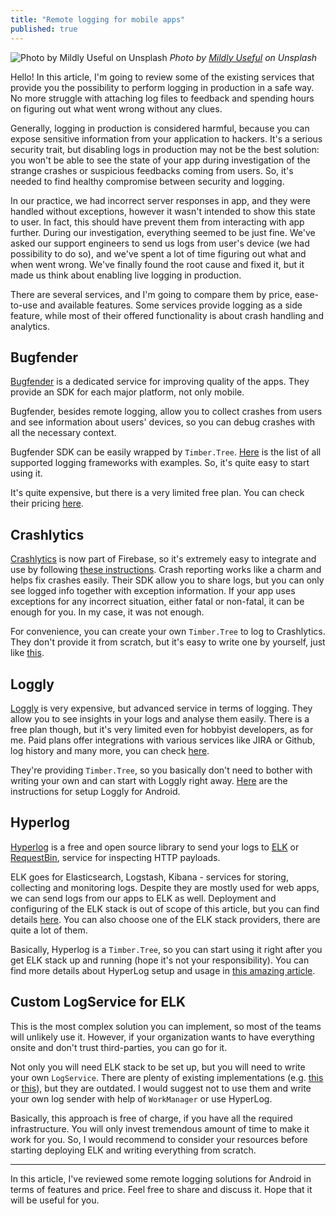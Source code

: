 ```yaml
---
title: "Remote logging for mobile apps"
published: true
---
```


![Photo by Mildly Useful on Unsplash](/assets/mildly-useful-249033-unsplash.jpg)
*Photo by [Mildly Useful](https://unsplash.com/@usefulcollective) on Unsplash*

Hello! In this article, I'm going to review some of the existing services that provide you the possibility to perform logging in production in a safe way. No more struggle with attaching log files to feedback and spending hours on figuring out what went wrong without any clues.

Generally, logging in production is considered harmful, because you can expose sensitive information from your application to hackers. It's a serious security trait, but disabling logs in production may not be the best solution: you won't be able to see the state of your app during investigation of the strange crashes or suspicious feedbacks coming from users. So, it's needed to find healthy compromise between security and logging.

In our practice, we had incorrect server responses in app, and they were handled without exceptions, however it wasn't intended to show this state to user. In fact, this should have prevent them from interacting with app further.
During our investigation, everything seemed to be just fine. We've asked our support engineers to send us logs from user's device (we had possibility to do so), and we've spent a lot of time figuring out what and when went wrong. We've finally found the root cause and fixed it, but it made us think about enabling live logging in production.

There are several services, and I'm going to compare them by price, ease-to-use and available features. Some services provide logging as a side feature, while most of their offered functionality is about crash handling and analytics.

## Bugfender

[Bugfender](https://bugfender.com) is a dedicated service for improving quality of the apps. They provide an SDK for each major platform, not only mobile.

Bugfender, besides remote logging,  allow you to collect crashes from users and see information about users' devices, so you can debug crashes with all the necessary context.

Bugfender SDK can be easily wrapped by `Timber.Tree`. [Here](http://support.bugfender.com/supported-logging-frameworks) is the list of all supported logging frameworks with examples. So, it's quite easy to start using it.

It's quite expensive, but there is a very limited free plan. You can check their pricing [here](https://bugfender.com/pricing/).

## Crashlytics

[Crashlytics](https://firebase.google.com/docs/crashlytics/) is now part of Firebase, so it's extremely easy to integrate and use by following [these instructions](https://firebase.google.com/docs/crashlytics/get-started). Crash reporting works like a charm and helps fix crashes easily. Their SDK allow you to share logs, but you can only see logged info together with exception information. If your app uses exceptions for any incorrect situation, either fatal or non-fatal, it can be enough for you. In my case, it was not enough.

For convenience, you can create your own `Timber.Tree`  to log to Crashlytics. They don't provide it from scratch, but it's easy to write one by yourself, just like [this](https://gist.github.com/jonfinerty/3e24867df66cd6e14c5937a72ed6d50a).

## Loggly

[Loggly](https://www.loggly.com) is very expensive, but advanced service in terms of logging. They allow you to see insights in your logs and analyse them easily. There is a free plan though, but it's very limited even for hobbyist developers, as for me. Paid plans offer integrations with various services like JIRA or Github, log history and many more, you can check [here](https://www.loggly.com/plans-and-pricing/).

They're providing `Timber.Tree`, so you basically don't need to bother with writing your own and can start with Loggly right away. [Here](https://www.loggly.com/docs/android-logs/) are the instructions for setup Loggly for Android.

## Hyperlog

[Hyperlog](https://github.com/hypertrack/hyperlog-android) is a free and open source library to send your logs to [ELK](https://www.elastic.co/elk-stack) or [RequestBin](https://requestbin.fullcontact.com/), service for inspecting HTTP payloads.

ELK goes for Elasticsearch, Logstash, Kibana - services for storing, collecting and monitoring logs. Despite they are mostly used for web apps, we can send logs from our apps to ELK as well. Deployment and configuring of the ELK stack is out of scope of this article, but you can find details [here](https://logz.io/learn/complete-guide-elk-stack/). You can also choose one of the ELK stack providers, there are quite a lot of them.

Basically, Hyperlog is a `Timber.Tree`, so you can start using it right after you get ELK stack up and running (hope it's not your responsibility). You can find more details about HyperLog setup and usage in [this amazing article](https://android.jlelse.eu/android-remote-logger-library-for-debugging-343443bd38b7).

## Custom LogService for ELK

This is the most complex solution you can implement, so most of the teams will unlikely use it. However, if your organization wants to have everything onsite and don't trust third-parties, you can go for it.

Not only you will need ELK stack to be set up, but you will need to write your own `LogService`. There are plenty of existing implementations (e.g. [this](https://github.com/Labgoo/android-logstash-logger) or [this](https://gist.github.com/PatrykGala/55603fe4259d812fdc0ffbc9e63eaabc)), but they are outdated. I would suggest not to use them and write your own log sender with help of `WorkManager` or use HyperLog.

Basically, this approach is free of charge, if you have all the required infrastructure. You will only invest tremendous amount of time to make it work for you. So, I would recommend to consider your resources before starting deploying ELK and writing everything from scratch.

---------

In this article, I've reviewed some remote logging solutions for Android in terms of features and price. Feel free to share and discuss it. Hope that it will be useful for you.

